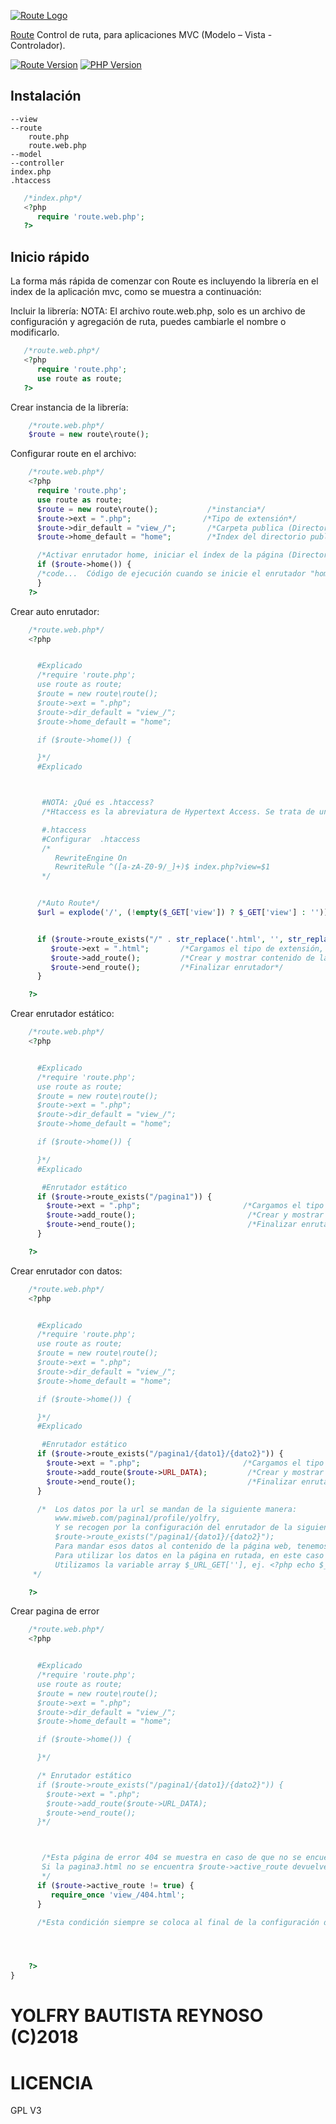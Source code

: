 [![Route Logo](http://i.imgur.com/mc0hrj6.png)](https://github.com/yolfry/route)

[Route](https://github.com/yolfry/route) Control de ruta, para aplicaciones MVC (Modelo – Vista - Controlador).

[![Route Version][Route-image]][Route-url]
[![PHP Version][php-image]][php-url]


## Instalación
```bach
--view
--route
    route.php
    route.web.php
--model
--controller
index.php
.htaccess
```
```php
   /*index.php*/
   <?php
      require 'route.web.php';
   ?>
```

## Inicio rápido

La forma más rápida de comenzar con Route es incluyendo la librería en el index de la aplicación mvc, como se muestra a continuación:

Incluir la librería:
NOTA: El archivo route.web.php, solo es un archivo de configuración y agregación de ruta, puedes cambiarle el nombre o modificarlo.

```php
   /*route.web.php*/
   <?php
      require 'route.php';
      use route as route;
   ?>
```

 Crear instancia de la librería:

```php
    /*route.web.php*/
    $route = new route\route();
```

 Configurar route en el archivo:

```php
    /*route.web.php*/
    <?php
      require 'route.php';
      use route as route;
      $route = new route\route();           /*instancia*/
      $route->ext = ".php";                /*Tipo de extensión*/
      $route->dir_default = "view_/";       /*Carpeta publica (Directorio público).*/
      $route->home_default = "home";        /*Index del directorio publico home, index etc.*/

      /*Activar enrutador home, iniciar el índex de la página (Directorio público).*/
      if ($route->home()) {
      /*code...  Código de ejecución cuando se inicie el enrutador "home"*/
      }
    ?>
```


Crear auto enrutador:

```php
    /*route.web.php*/
    <?php


      #Explicado
      /*require 'route.php';
      use route as route;
      $route = new route\route();
      $route->ext = ".php";
      $route->dir_default = "view_/";
      $route->home_default = "home";

      if ($route->home()) {

      }*/
      #Explicado



       #NOTA: ¿Qué es .htaccess?
       /*Htaccess es la abreviatura de Hypertext Access. Se trata de un archivo de configuración utilizado por servidores web basados en apache. Este tipo de archivos configura los ajustes iniciales de un programa o, como ocurre en este caso, del servidor. Esto significa que se puede utilizar el archivo .htaccess para que el servidor se comporte de una determinada forma. */

       #.htaccess
       #Configurar  .htaccess
       /*
          RewriteEngine On
          RewriteRule ^([a-zA-Z0-9/_]+)$ index.php?view=$1
       */


      /*Auto Route*/
      $url = explode('/', (!empty($_GET['view']) ? $_GET['view'] : ''));  /*Esta variable "$url" contiene pagina1 de la url del cliente   URL -> www.miweb.com/pagina1. */


      if ($route->route_exists("/" . str_replace('.html', '', str_replace('.php', '', str_replace('/', '', $url[0]))) )) { /*Mandamos la variable url a la librería route utilizando el método route_exists().*/
         $route->ext = ".html";       /*Cargamos el tipo de extensión, para completar pagina1.php */
         $route->add_route();         /*Crear y mostrar contenido de la ruta.*/
         $route->end_route();         /*Finalizar enrutador*/
      }

    ?>
```


Crear enrutador estático:

```php
    /*route.web.php*/
    <?php


      #Explicado
      /*require 'route.php';
      use route as route;
      $route = new route\route();
      $route->ext = ".php";
      $route->dir_default = "view_/";
      $route->home_default = "home";

      if ($route->home()) {

      }*/
      #Explicado

       #Enrutador estático
      if ($route->route_exists("/pagina1")) {
        $route->ext = ".php";                       /*Cargamos el tipo de extensión, para completar pagina1.php */
        $route->add_route();                         /*Crear y mostrar contenido de la ruta.*/
        $route->end_route();                         /*Finalizar enrutador*/
      }

    ?>
```


Crear enrutador con datos:

```php
    /*route.web.php*/
    <?php


      #Explicado
      /*require 'route.php';
      use route as route;
      $route = new route\route();
      $route->ext = ".php";
      $route->dir_default = "view_/";
      $route->home_default = "home";

      if ($route->home()) {

      }*/
      #Explicado

       #Enrutador estático
      if ($route->route_exists("/pagina1/{dato1}/{dato2}")) {
        $route->ext = ".php";                       /*Cargamos el tipo de extensión, para completar pagina1.php */
        $route->add_route($route->URL_DATA);         /*Crear y mostrar contenido de la ruta.*/
        $route->end_route();                         /*Finalizar enrutador*/
      }

      /*  Los datos por la url se mandan de la siguiente manera:
          www.miweb.com/pagina1/profile/yolfry,
          Y se recogen por la configuración del enrutador de la siguiente manera:
          $route->route_exists("/pagina1/{dato1}/{dato2}");
          Para mandar esos datos al contenido de la página web, tenemos que utilizar la propiedad $route->URL_DATA y pasarla por el método $route->add_route($route->URL_DATA).
          Para utilizar los datos en la página en rutada, en este caso pagina1.php que se encuentra en el directorio público "view",
          Utilizamos la variable array $_URL_GET[''], ej. <?php echo $_URL_GET['dato1'] .' '. $_URL_GET['dato2']; ?>.  Devuelve  profile yolfry.
     */

    ?>
```

Crear pagina de error
```php
    /*route.web.php*/
    <?php


      #Explicado
      /*require 'route.php';
      use route as route;
      $route = new route\route();
      $route->ext = ".php";
      $route->dir_default = "view_/";
      $route->home_default = "home";

      if ($route->home()) {

      }*/

      /* Enrutador estático
      if ($route->route_exists("/pagina1/{dato1}/{dato2}")) {
        $route->ext = ".php";
        $route->add_route($route->URL_DATA);
        $route->end_route();
      }*/



       /*Esta página de error 404 se muestra en caso de que no se encuentre la página solicitada por la url del cliente ej. www.miweb.com/pagina3
       Si la pagina3.html no se encuentra $route->active_route devuelve falso, el cual podemos aprovechar y establecer una condición e incluir una página de error como se muestra a continuación.
       */
      if ($route->active_route != true) {
         require_once 'view_/404.html';
      }

      /*Esta condición siempre se coloca al final de la configuración del enrutador.*/




    ?>
}
```

# YOLFRY BAUTISTA REYNOSO (C)2018
# LICENCIA
GPL V3


[Route-image]: https://img.shields.io/badge/Route%20Vercion-1.0.0-04265e.svg
[Route-url]: https://github.com/yolfry/route
[php-image]: https://img.shields.io/badge/Php%20Versión-7.X-8F9ED1.svg
[php-url]: http://php.net/archive/2018.php#id2018-08-17-1

